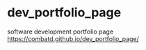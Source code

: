 # dev_portfolio_page
software development portfolio page
https://combatd.github.io/dev_portfolio_page/
